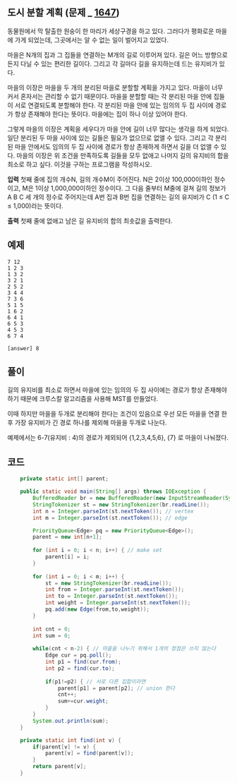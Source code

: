 
## 도시 분할 계획 (문제 _ [1647](https://www.acmicpc.net/problem/1647))

동물원에서 막 탈출한 원숭이 한 마리가 세상구경을 하고 있다. 그러다가 평화로운 마을에 가게 되었는데, 그곳에서는 알 수 없는 일이 벌어지고 있었다.

마을은 N개의 집과 그 집들을 연결하는 M개의 길로 이루어져 있다. 길은 어느 방향으로든지 다닐 수 있는 편리한 길이다. 그리고 각 길마다 길을 유지하는데 드는 유지비가 있다.

마을의 이장은 마을을 두 개의 분리된 마을로 분할할 계획을 가지고 있다. 마을이 너무 커서 혼자서는 관리할 수 없기 때문이다. 마을을 분할할 때는 각 분리된 마을 안에 집들이 서로 연결되도록 분할해야 한다. 각 분리된 마을 안에 있는 임의의 두 집 사이에 경로가 항상 존재해야 한다는 뜻이다. 마을에는 집이 하나 이상 있어야 한다.

그렇게 마을의 이장은 계획을 세우다가 마을 안에 길이 너무 많다는 생각을 하게 되었다. 일단 분리된 두 마을 사이에 있는 길들은 필요가 없으므로 없앨 수 있다. 그리고 각 분리된 마을 안에서도 임의의 두 집 사이에 경로가 항상 존재하게 하면서 길을 더 없앨 수 있다. 마을의 이장은 위 조건을 만족하도록 길들을 모두 없애고 나머지 길의 유지비의 합을 최소로 하고 싶다. 이것을 구하는 프로그램을 작성하시오.

**입력**
첫째 줄에 집의 개수N, 길의 개수M이 주어진다. N은 2이상 100,000이하인 정수이고, M은 1이상 1,000,000이하인 정수이다. 그 다음 줄부터 M줄에 걸쳐 길의 정보가 A B C 세 개의 정수로 주어지는데 A번 집과 B번 집을 연결하는 길의 유지비가 C (1 ≤ C ≤ 1,000)라는 뜻이다.

**출력**
첫째 줄에 없애고 남은 길 유지비의 합의 최솟값을 출력한다.

## 예제

	7 12
	1 2 3
	1 3 2
	3 2 1
	2 5 2
	3 4 4
	7 3 6
	5 1 5
	1 6 2
	6 4 1
	6 5 3
	4 5 3
	6 7 4
	
	[answer] 8

## 풀이
길의 유지비를 최소로 하면서 마을에 있는 임의의 두 집 사이에는 경로가 항상 존재해야 하기 때문에 크루스칼 알고리즘을 사용해 MST를 만들었다. 

이때 하지만 마을을 두개로 분리해야 한다는 조건이 있음으로 우선 모든 마을을 연결 한 후 가장 유지비가 긴 경로 하나를 제외해 마을을 두개로 나눈다.

예제에서는 6-7(유지비 : 4)의 경로가 제외되어 {1,2,3,4,5,6}, {7} 로 마을이 나눠졌다.

## 코드

```java
	private static int[] parent;

	public static void main(String[] args) throws IOException {
		BufferedReader br = new BufferedReader(new InputStreamReader(System.in));
		StringTokenizer st = new StringTokenizer(br.readLine());
		int n = Integer.parseInt(st.nextToken()); // vertex 
		int m = Integer.parseInt(st.nextToken()); // edge

		PriorityQueue<Edge> pq = new PriorityQueue<Edge>(); 
		parent = new int[n+1];
		
		for (int i = 0; i < n; i++) { // make set
			parent[i] = i;
		}
		
		for (int i = 0; i < m; i++) {
			st = new StringTokenizer(br.readLine());
			int from = Integer.parseInt(st.nextToken());
			int to = Integer.parseInt(st.nextToken());
			int weight = Integer.parseInt(st.nextToken());
			pq.add(new Edge(from,to,weight));
		}
		
		int cnt = 0;
		int sum = 0;
		
		while(cnt < n-2) { // 마을을 나누기 위해서 1개의 정점은 쓰지 않는다
			Edge cur = pq.poll();
			int p1 = find(cur.from);
			int p2 = find(cur.to);
			
			if(p1!=p2) { // 서로 다른 집합이라면
				parent[p1] = parent[p2]; // union 한다
				cnt++;
				sum+=cur.weight;
			}
		}
		System.out.println(sum);
	}

	private static int find(int v) {
		if(parent[v] != v) {
			parent[v] = find(parent[v]);
		}
		return parent[v];
	}
```